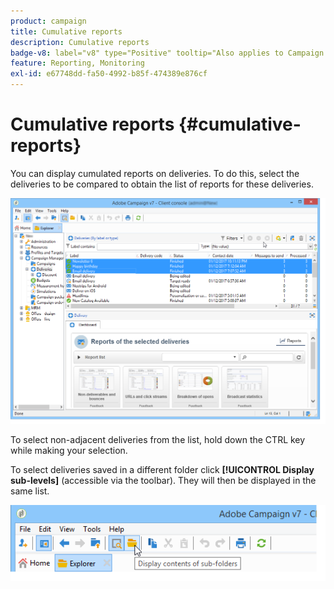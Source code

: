 ```yaml
---
product: campaign
title: Cumulative reports
description: Cumulative reports
badge-v8: label="v8" type="Positive" tooltip="Also applies to Campaign v8"
feature: Reporting, Monitoring
exl-id: e67748dd-fa50-4992-b85f-474389e876cf
---
```

# Cumulative reports {#cumulative-reports}

 

You can display cumulated reports on deliveries. To do this, select the deliveries to be compared to obtain the list of reports for these deliveries.

![](assets/s_ncs_user_report_compare_tab.png)

To select non-adjacent deliveries from the list, hold down the CTRL key while making your selection.

To select deliveries saved in a different folder click **[!UICONTROL Display sub-levels]** (accessible via the toolbar). They will then be displayed in the same list.

![](assets/s_ncs_user_display_children_icon.png)
